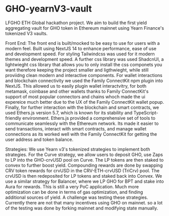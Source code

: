 # GHO-yearnV3-vault
LFGHO ETH Global hackathon project. We aim to build the first yield aggregating vault for GHO token in Ethereum mainnet using Yearn Finance's tokenized V3 vaults.

Front End:
The front end is built/mocked to be easy to use for users with a modern feel. Built using NextJS 14 to enhance performance, ease of use and development speed. For styling Tailwindcss was used for it modern themes and development speed. A further css library was used ShadcnUI, a lightwieght css library that allows you to only install the css componets you want therefore keeping the project smaller and ligthwieght, while still proviidng clean modern and interactive components. For wallet interactions and blockchain connectivity we used the Family ConnectKit npm plugin into NextJS. This allowed us to easily plugin wallet interactvitry, for both metamask, coinbase and other wallets thanks to Family ConnectKit's support of most popular connectors and chains whoch made the ui expereice much better due to the UX of the Family ConnectKit wallet popup.  Finally, for further interaction with the blockchain and smart contracts, we used Ethers.js version 5.7, which is known for its stability and TypeScript-friendly environment. Ethers.js provided a comprehensive set of tools to communicate seamlessly with the Ethereum network. Its made it easier to send transactions, interact with smart contracts, and manage wallet connections as its worked well with the Family ConnectKit for getting the user address and token balance. 

Strategies:
We use Yearn v3's tokenized strategies to implement both strategies. For the Curve strategy,
we allow users to deposit GHO, use Zaps to LP into the GHO-crvUSD pool on Curve. The LP tokens are then staked to convex to further boost yield. Compounding rewards are done by swapping CRV token rewards for crvUSD in the CRV-ETH-crvUSD (TriCrv) pool. The crvUSD is then redeposited for LP tokens and staked back into Convex. We use a similar strategy for Balancer, where we LP GHO for BPT and stake into Aura for rewards. This is still a very PoC application. Much more optimization can be done in terms of gas optimization, and finding additional sources of yield. A challenge was testing these strategies. Currently there are not that many incentives using GHO on mainnet. so a lot of the testing was done by forking mainnet and modifying state manually.
